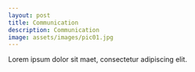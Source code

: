 ```yaml
---
layout: post
title: Communication
description: Communication
image: assets/images/pic01.jpg
---
```


Lorem ipsum dolor sit maet, consectetur adipiscing elit.